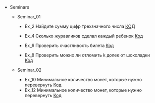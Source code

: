 
- Seminars
    - Seminar_01
        - Ex_2 Найдите сумму цифр трехзначного числа [КОД](Seminars/Seminar_001/Ex_2.py)
          
        - Ex_4 Сколько журавликов сделал каждый ребенок [Код](Seminars/Seminar_001/Ex_4.py)

        - Ex_6 Проверить счастливость билета [Код](Seminars/Seminar_001/Ex_6.py)

        - Ex_8 Проверить можно ли отломить k долек от шоколадки [Код](Seminars/Seminar_001/Ex_8.py)
        
    - Seminar_02
        - Ex_10 Минимальное количество монет, которые нужно перевернуть [Код](Seminars/Seminar_001/Ex_10.py)
        - Ex_12 Минимальное количество монет, которые нужно перевернуть [Код](Seminars/Seminar_001/Ex_12.py)
        
